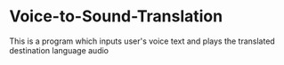 # Voice-to-Sound-Translation
This is a program which inputs user's voice text and plays the translated destination language audio
